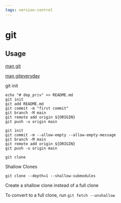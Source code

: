 ```yaml
---
tags: version-control
---
```

# git
## Usage
[man git](https://man7.org/linux/man-pages/man1/git.1.html)

[man giteveryday](https://man7.org/linux/man-pages/man7/giteveryday.7.html)

git init
```
echo "# dep_priv" >> README.md
git init
git add README.md
git commit -m "first commit"
git branch -M main
git remote add origin ${ORIGIN}
git push -u origin main
```
```
git init
git commit -m --allow-empty --allow-empty-message
git branch -M main
git remote add origin ${ORIGIN}
git push -u origin main
```

```
git clone
```
Shallow Clones

```
git clone --depth=1 --shallow-submodules
```

Create a shallow clone instead of a full clone

To convert to a full clone, run `git fetch --unshallow`
